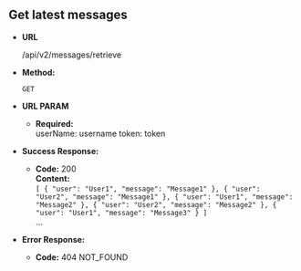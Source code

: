 **Get latest messages**
----

* **URL**

  /api/v2/messages/retrieve

* **Method:**

  `GET`
  
*  **URL PARAM**
  
   * **Required:**<br>
   userName: username
   token: token

* **Success Response:**

  * **Code:** 200 <br/>
    **Content:** <br/>`[
                      {
                          "user": "User1",
                          "message": "Message1"
                      },
                      {
                          "user": "User2",
                          "message": "Message1"
                      },
                      {
                          "user": "User1",
                          "message": "Message2"
                      },
                      {
                          "user": "User2",
                          "message": "Message2"
                      },
                      {
                          "user": "User1",
                          "message": "Message3"
                      }
                  ]`<br />
                  ...
 
* **Error Response:**

  * **Code:** 404 NOT_FOUND <br/>

    

